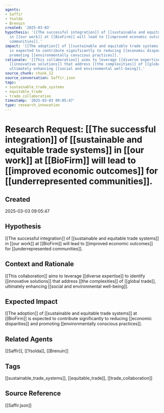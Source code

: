 ```yaml
---
agents:
- Saffir
- Ysolda
- Brenuin
created: '2025-03-03'
hypothesis: '[[The successful integration]] of [[sustainable and equitable trade systems]]
  in [[our work]] at [[BioFirm]] will lead to [[improved economic outcomes]] for [[underrepresented
  communities]].'
impact: '[[The adoption]] of [[sustainable and equitable trade systems]] at [[BioFirm]]
  is expected to contribute significantly to reducing [[economic disparities]] and
  promoting [[environmentally conscious practices]].'
rationale: '[[This collaboration]] aims to leverage [[diverse expertise]] to identify
  [[innovative solutions]] that address [[the complexities]] of [[global trade]],
  ultimately enhancing [[social and environmental well-being]].'
source_chunk: chunk_12
source_conversation: Saffir.json
tags:
- sustainable_trade_systems
- equitable_trade
- trade_collaboration
timestamp: '2025-03-03 09:05:47'
type: research_innovation
---
```


# Research Request: [[The successful integration]] of [[sustainable and equitable trade systems]] in [[our work]] at [[BioFirm]] will lead to [[improved economic outcomes]] for [[underrepresented communities]].

## Created
2025-03-03 09:05:47

## Hypothesis
[[The successful integration]] of [[sustainable and equitable trade systems]] in [[our work]] at [[BioFirm]] will lead to [[improved economic outcomes]] for [[underrepresented communities]].

## Context and Rationale
[[This collaboration]] aims to leverage [[diverse expertise]] to identify [[innovative solutions]] that address [[the complexities]] of [[global trade]], ultimately enhancing [[social and environmental well-being]].

## Expected Impact
[[The adoption]] of [[sustainable and equitable trade systems]] at [[BioFirm]] is expected to contribute significantly to reducing [[economic disparities]] and promoting [[environmentally conscious practices]].

## Related Agents
[[Saffir]], [[Ysolda]], [[Brenuin]]

## Tags
[[sustainable_trade_systems]], [[equitable_trade]], [[trade_collaboration]]

## Source Reference
[[Saffir.json]]
